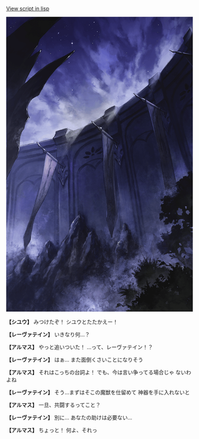 [View script in lisp](../scripts/100405013.txt)

![101_south_wall.png](../images/backgrounds/101_south_wall.png)

**【シユウ】**
みつけたぞ！
シユウとたたかえー！

**【レーヴァテイン】**
いきなり何…？

**【アルマス】**
やっと追いついた！
…って、レーヴァテイン！？

**【レーヴァテイン】**
はぁ…
また面倒くさいことになりそう

**【アルマス】**
それはこっちの台詞よ！
でも、今は言い争ってる場合じゃ
ないわよね

**【レーヴァテイン】**
そう…まずはそこの魔獣を仕留めて
神器を手に入れないと

**【アルマス】**
一旦、共闘するってこと？

**【レーヴァテイン】**
別に…
あなたの助けは必要ない…

**【アルマス】**
ちょっと！
何よ、それっ
